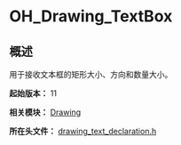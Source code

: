 # OH_Drawing_TextBox

## 概述

用于接收文本框的矩形大小、方向和数量大小。

**起始版本：** 11

**相关模块：** [Drawing](capi-drawing.md)

**所在头文件：** [drawing_text_declaration.h](capi-drawing-text-declaration-h.md)

